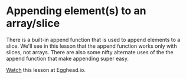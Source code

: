 # Appending element(s) to an array/slice
There is a built-in append function that is used to append elements to a slice. We'll see in this lesson that the append function works only with slices, not arrays. There are also some nifty alternate uses of the the append function that make appending super easy. 

[Watch](https://egghead.io/lessons/egghead-appending-elements-to-a-slice-in-go) this lesson at Egghead.io.